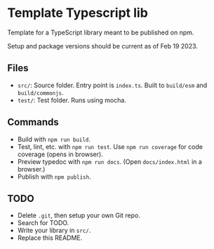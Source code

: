 # Template Typescript lib

Template for a TypeScript library meant to be published on npm.

Setup and package versions should be current as of Feb 19 2023.

## Files

- `src/`: Source folder. Entry point is `index.ts`. Built to `build/esm` and `build/commonjs`.
- `test/`: Test folder. Runs using mocha.

## Commands

- Build with `npm run build`.
- Test, lint, etc. with `npm run test`. Use `npm run coverage` for code coverage (opens in browser).
- Preview typedoc with `npm run docs`. (Open `docs/index.html` in a browser.)
- Publish with `npm publish`.

## TODO

- Delete `.git`, then setup your own Git repo.
- Search for TODO.
- Write your library in `src/`.
- Replace this README.
